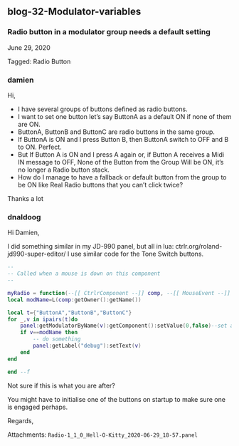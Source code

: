 ## blog-32-Modulator-variables

### Radio button in a modulator group needs a default setting
June 29, 2020


Tagged: Radio Button

### damien

Hi,
- I have several groups of buttons defined as radio buttons.
- I want to set one button let’s say ButtonA as a default ON if none of them are ON.
- ButtonA, ButtonB and ButtonC are radio buttons in the same group.
- If ButtonA is ON and I press Button B, then ButtonA switch to OFF and B to ON. Perfect.
- But If Button A is ON and I press A again or, if Button A receives a Midi IN message to OFF, None of the Button from the Group Will be ON, it’s no longer a Radio button stack.
- How do I manage to have a fallback or default button from the group to be ON like Real Radio buttons that you can’t click twice?

Thanks a lot

### dnaldoog

Hi Damien,

I did something similar in my JD-990 panel, but all in lua:
ctrlr.org/roland-jd990-super-editor/
I use similar code for the Tone Switch buttons.

```lua
--
-- Called when a mouse is down on this component
--

myRadio = function(--[[ CtrlrComponent --]] comp, --[[ MouseEvent --]] event)
local modName=L(comp:getOwner():getName())

local t={"ButtonA","ButtonB","ButtonC"}
for _,v in ipairs(t)do
	panel:getModulatorByName(v):getComponent():setValue(0,false)--set all other modulators to false
	if v==modName then
		-- do something
		panel:getLabel("debug"):setText(v)
	end
end

end --f
```

Not sure if this is what you are after?

You might have to initialise one of the buttons on startup to make sure one is engaged perhaps.

Regards,

Attachments: `Radio-1_1_0_Hell-O-Kitty_2020-06-29_18-57.panel`

